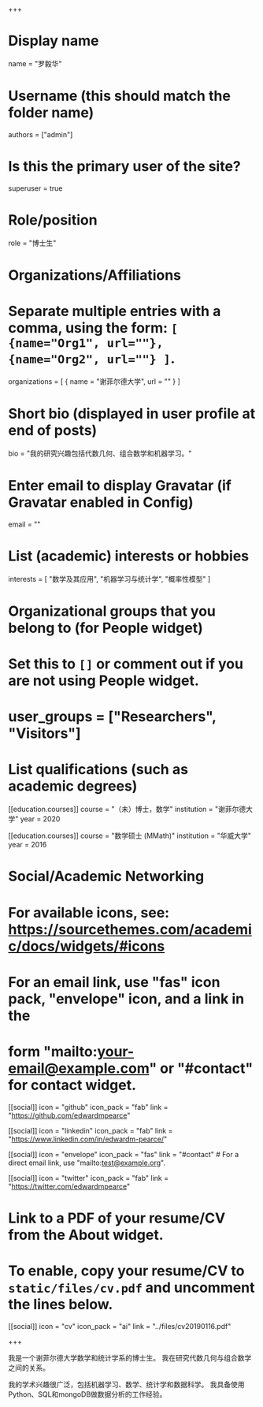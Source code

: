 +++
# Display name
name = "罗毅华"

# Username (this should match the folder name)
authors = ["admin"]

# Is this the primary user of the site?
superuser = true

# Role/position
role = "博士生"

# Organizations/Affiliations
#   Separate multiple entries with a comma, using the form: `[ {name="Org1", url=""}, {name="Org2", url=""} ]`.
organizations = [ { name = "谢菲尔德大学", url = "" } ]

# Short bio (displayed in user profile at end of posts)
bio = "我的研究兴趣包括代数几何、组合数学和机器学习。"

# Enter email to display Gravatar (if Gravatar enabled in Config)
email = ""

# List (academic) interests or hobbies
interests = [
  "数学及其应用",
  "机器学习与统计学",
  "概率性模型"
]

# Organizational groups that you belong to (for People widget)
#   Set this to `[]` or comment out if you are not using People widget.
# user_groups = ["Researchers", "Visitors"]

# List qualifications (such as academic degrees)
[[education.courses]]
  course = "（未）博士，数学"
  institution = "谢菲尔德大学"
  year = 2020

[[education.courses]]
  course = "数学硕士 (MMath)"
  institution = "华威大学"
  year = 2016

# Social/Academic Networking
# For available icons, see: https://sourcethemes.com/academic/docs/widgets/#icons
#   For an email link, use "fas" icon pack, "envelope" icon, and a link in the
#   form "mailto:your-email@example.com" or "#contact" for contact widget.

[[social]]
  icon = "github"
  icon_pack = "fab"
  link = "https://github.com/edwardmpearce"
  
[[social]]
  icon = "linkedin"
  icon_pack = "fab"
  link = "https://www.linkedin.com/in/edwardm-pearce/"
  
[[social]]
  icon = "envelope"
  icon_pack = "fas"
  link = "#contact"  # For a direct email link, use "mailto:test@example.org".
  
[[social]]
  icon = "twitter"
  icon_pack = "fab"
  link = "https://twitter.com/edwardmpearce"

# Link to a PDF of your resume/CV from the About widget.
# To enable, copy your resume/CV to `static/files/cv.pdf` and uncomment the lines below.
[[social]]
   icon = "cv"
   icon_pack = "ai"
   link = "../files/cv20190116.pdf"

+++

我是一个谢菲尔德大学数学和统计学系的博士生。 我在研究代数几何与组合数学之间的关系。

我的学术兴趣很广泛，包括机器学习、数学、统计学和数据科学。 我具备使用Python、SQL和mongoDB做数据分析的工作经验。
